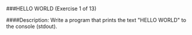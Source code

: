###HELLO WORLD (Exercise 1 of 13)

####Description:
Write a program that prints the text "HELLO WORLD" to the console
(stdout).
